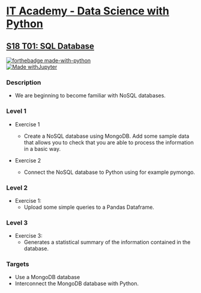 # [IT Academy - Data Science with Python](https://www.barcelonactiva.cat/es/itacademy)
## [S18 T01: SQL Database](https://github.com/jesussantana/NoSQL-Database/blob/main/notebooks/S18_T01_SQL_Database.ipynb)

[![forthebadge made-with-python](http://ForTheBadge.com/images/badges/made-with-python.svg)](https://www.python.org/)  
[![Made withJupyter](https://img.shields.io/badge/Made%20with-Jupyter-orange?style=for-the-badge&logo=Jupyter)](https://jupyter.org/try)  
 

### Description

- We are beginning to become familiar with NoSQL databases.


### Level 1

- Exercise 1  

  - Create a NoSQL database using MongoDB. Add some sample data that allows you to check that you are able to process the information in a basic way.

- Exercise 2  

  - Connect the NoSQL database to Python using for example pymongo.

### Level 2

- Exercise 1: 
  - Upload some simple queries to a Pandas Dataframe.

### Level 3

- Exercise 3: 
  - Generates a statistical summary of the information contained in the database.


### Targets

- Use a MongoDB database
- Interconnect the MongoDB database with Python.